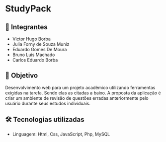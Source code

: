 # StudyPack
## 👥 Integrantes
- Victor Hugo Borba
- Julia Forny de Souza Muniz
- Eduardo Gomes De Moura
- Bruno Luis Machado
- Carlos Eduardo Borba

## 📌 Objetivo
Desenvolvimento web para um projeto acadêmico utilizando ferramentas exigidas na tarefa. Sendo elas as citadas a baixo. A proposta da aplicação é criar um ambiente de revisão de questões erradas anteriormente pelo usuário durante seus estudos individuais.

## 🛠 Tecnologias utilizadas
- Linguagem: Html, Css, JavaScript, Php, MySQL
